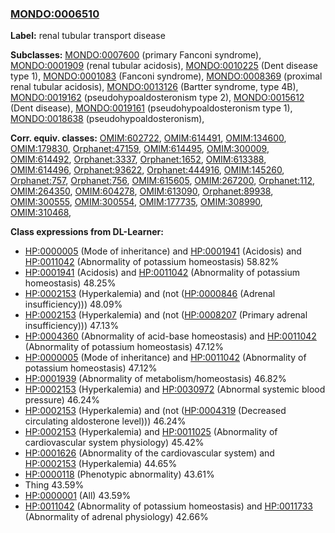
### [MONDO:0006510](http://purl.obolibrary.org/obo/MONDO_0006510)
**Label:** renal tubular transport disease

**Subclasses:** [MONDO:0007600](http://purl.obolibrary.org/obo/MONDO_0007600) (primary Fanconi syndrome), [MONDO:0001909](http://purl.obolibrary.org/obo/MONDO_0001909) (renal tubular acidosis), [MONDO:0010225](http://purl.obolibrary.org/obo/MONDO_0010225) (Dent disease type 1), [MONDO:0001083](http://purl.obolibrary.org/obo/MONDO_0001083) (Fanconi syndrome), [MONDO:0008369](http://purl.obolibrary.org/obo/MONDO_0008369) (proximal renal tubular acidosis), [MONDO:0013126](http://purl.obolibrary.org/obo/MONDO_0013126) (Bartter syndrome, type 4B), [MONDO:0019162](http://purl.obolibrary.org/obo/MONDO_0019162) (pseudohypoaldosteronism type 2), [MONDO:0015612](http://purl.obolibrary.org/obo/MONDO_0015612) (Dent disease), [MONDO:0019161](http://purl.obolibrary.org/obo/MONDO_0019161) (pseudohypoaldosteronism type 1), [MONDO:0018638](http://purl.obolibrary.org/obo/MONDO_0018638) (pseudohypoaldosteronism), 

**Corr. equiv. classes:** [OMIM:602722](http://purl.obolibrary.org/obo/OMIM_602722), [OMIM:614491](http://purl.obolibrary.org/obo/OMIM_614491), [OMIM:134600](http://purl.obolibrary.org/obo/OMIM_134600), [OMIM:179830](http://purl.obolibrary.org/obo/OMIM_179830), [Orphanet:47159](http://www.orpha.net/ORDO/Orphanet_47159), [OMIM:614495](http://purl.obolibrary.org/obo/OMIM_614495), [OMIM:300009](http://purl.obolibrary.org/obo/OMIM_300009), [OMIM:614492](http://purl.obolibrary.org/obo/OMIM_614492), [Orphanet:3337](http://www.orpha.net/ORDO/Orphanet_3337), [Orphanet:1652](http://www.orpha.net/ORDO/Orphanet_1652), [OMIM:613388](http://purl.obolibrary.org/obo/OMIM_613388), [OMIM:614496](http://purl.obolibrary.org/obo/OMIM_614496), [Orphanet:93622](http://www.orpha.net/ORDO/Orphanet_93622), [Orphanet:444916](http://www.orpha.net/ORDO/Orphanet_444916), [OMIM:145260](http://purl.obolibrary.org/obo/OMIM_145260), [Orphanet:757](http://www.orpha.net/ORDO/Orphanet_757), [Orphanet:756](http://www.orpha.net/ORDO/Orphanet_756), [OMIM:615605](http://purl.obolibrary.org/obo/OMIM_615605), [OMIM:267200](http://purl.obolibrary.org/obo/OMIM_267200), [Orphanet:112](http://www.orpha.net/ORDO/Orphanet_112), [OMIM:264350](http://purl.obolibrary.org/obo/OMIM_264350), [OMIM:604278](http://purl.obolibrary.org/obo/OMIM_604278), [OMIM:613090](http://purl.obolibrary.org/obo/OMIM_613090), [Orphanet:89938](http://www.orpha.net/ORDO/Orphanet_89938), [OMIM:300555](http://purl.obolibrary.org/obo/OMIM_300555), [OMIM:300554](http://purl.obolibrary.org/obo/OMIM_300554), [OMIM:177735](http://purl.obolibrary.org/obo/OMIM_177735), [OMIM:308990](http://purl.obolibrary.org/obo/OMIM_308990), [OMIM:310468](http://purl.obolibrary.org/obo/OMIM_310468), 

**Class expressions from DL-Learner:**

- [HP:0000005](http://purl.obolibrary.org/obo/HP_0000005) (Mode of inheritance) and [HP:0001941](http://purl.obolibrary.org/obo/HP_0001941) (Acidosis) and [HP:0011042](http://purl.obolibrary.org/obo/HP_0011042) (Abnormality of potassium homeostasis) 58.82%
- [HP:0001941](http://purl.obolibrary.org/obo/HP_0001941) (Acidosis) and [HP:0011042](http://purl.obolibrary.org/obo/HP_0011042) (Abnormality of potassium homeostasis) 48.25%
- [HP:0002153](http://purl.obolibrary.org/obo/HP_0002153) (Hyperkalemia) and (not ([HP:0000846](http://purl.obolibrary.org/obo/HP_0000846) (Adrenal insufficiency))) 48.09%
- [HP:0002153](http://purl.obolibrary.org/obo/HP_0002153) (Hyperkalemia) and (not ([HP:0008207](http://purl.obolibrary.org/obo/HP_0008207) (Primary adrenal insufficiency))) 47.13%
- [HP:0004360](http://purl.obolibrary.org/obo/HP_0004360) (Abnormality of acid-base homeostasis) and [HP:0011042](http://purl.obolibrary.org/obo/HP_0011042) (Abnormality of potassium homeostasis) 47.12%
- [HP:0000005](http://purl.obolibrary.org/obo/HP_0000005) (Mode of inheritance) and [HP:0011042](http://purl.obolibrary.org/obo/HP_0011042) (Abnormality of potassium homeostasis) 47.12%
- [HP:0001939](http://purl.obolibrary.org/obo/HP_0001939) (Abnormality of metabolism/homeostasis) 46.82%
- [HP:0002153](http://purl.obolibrary.org/obo/HP_0002153) (Hyperkalemia) and [HP:0030972](http://purl.obolibrary.org/obo/HP_0030972) (Abnormal systemic blood pressure) 46.24%
- [HP:0002153](http://purl.obolibrary.org/obo/HP_0002153) (Hyperkalemia) and (not ([HP:0004319](http://purl.obolibrary.org/obo/HP_0004319) (Decreased circulating aldosterone level))) 46.24%
- [HP:0002153](http://purl.obolibrary.org/obo/HP_0002153) (Hyperkalemia) and [HP:0011025](http://purl.obolibrary.org/obo/HP_0011025) (Abnormality of cardiovascular system physiology) 45.42%
- [HP:0001626](http://purl.obolibrary.org/obo/HP_0001626) (Abnormality of the cardiovascular system) and [HP:0002153](http://purl.obolibrary.org/obo/HP_0002153) (Hyperkalemia) 44.65%
- [HP:0000118](http://purl.obolibrary.org/obo/HP_0000118) (Phenotypic abnormality) 43.61%
- Thing 43.59%
- [HP:0000001](http://purl.obolibrary.org/obo/HP_0000001) (All) 43.59%
- [HP:0011042](http://purl.obolibrary.org/obo/HP_0011042) (Abnormality of potassium homeostasis) and [HP:0011733](http://purl.obolibrary.org/obo/HP_0011733) (Abnormality of adrenal physiology) 42.66%



